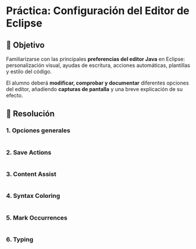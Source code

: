 # Práctica: Configuración del Editor de Eclipse

## 🎯 Objetivo
Familiarizarse con las principales **preferencias del editor Java** en Eclipse: personalización visual, ayudas de escritura, acciones automáticas, plantillas y estilo del código.

El alumno deberá **modificar, comprobar y documentar** diferentes opciones del editor, añadiendo **capturas de pantalla** y una breve explicación de su efecto.

## 🧾 Resolución

### **1. Opciones generales**

![]()

### **2. Save Actions**

![]()

### **3. Content Assist**

![]()

### **4. Syntax Coloring**

![]()

### **5. Mark Occurrences**

![]()

### **6. Typing**

![]()
